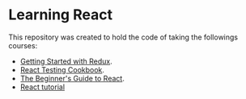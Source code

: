 # Learning React

This repository was created to hold the code of taking the followings courses:

- [Getting Started with Redux](https://egghead.io/courses/getting-started-with-redux).
- [React Testing Cookbook](https://egghead.io/courses/react-testing-cookbook).
- [The Beginner's Guide to React](https://egghead.io/courses/the-beginner-s-guide-to-react).
- [React tutorial](https://reactjs.org/tutorial/tutorial.html)